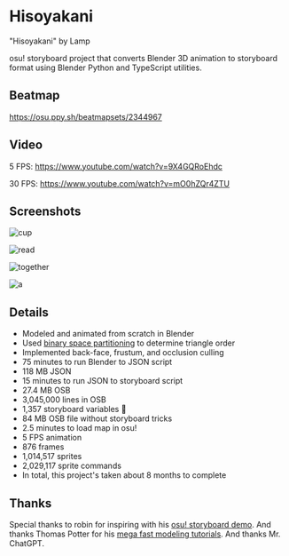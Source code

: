 # Hisoyakani

"Hisoyakani" by Lamp

osu! storyboard project that converts Blender 3D animation to storyboard format
using Blender Python and TypeScript utilities.

## Beatmap

https://osu.ppy.sh/beatmapsets/2344967

## Video

5 FPS: https://www.youtube.com/watch?v=9X4GQRoEhdc

30 FPS: https://www.youtube.com/watch?v=mO0hZQr4ZTU

## Screenshots

![cup](https://github.com/user-attachments/assets/3359d48e-7784-4071-914f-a4cb8c3ea752)

![read](https://github.com/user-attachments/assets/7cae06b6-0b2e-4496-a269-2a99b93064d4)

![together](https://github.com/user-attachments/assets/82c1af5e-8fe1-44c8-a45f-fca7fd594885)

![a](https://github.com/user-attachments/assets/b682e2b1-ffdb-448c-8a03-7756eb85f1c3)

## Details

- Modeled and animated from scratch in Blender
- Used [binary space partitioning](https://en.m.wikipedia.org/wiki/Binary_space_partitioning) to determine triangle order
- Implemented back-face, frustum, and occlusion culling
- 75 minutes to run Blender to JSON script
- 118 MB JSON
- 15 minutes to run JSON to storyboard script
- 27.4 MB OSB
- 3,045,000 lines in OSB
- 1,357 storyboard variables 🤡
- 84 MB OSB file without storyboard tricks
- 2.5 minutes to load map in osu!
- 5 FPS animation
- 876 frames
- 1,014,517 sprites
- 2,029,117 sprite commands
- In total, this project's taken about 8 months to complete

## Thanks

Special thanks to robin for inspiring with his [osu! storyboard demo](https://www.youtube.com/watch?v=bOGJWGJOMOk). And thanks Thomas Potter for his [mega fast modeling tutorials](https://www.youtube.com/watch?v=6338MlQndgw). And thanks Mr. ChatGPT.
